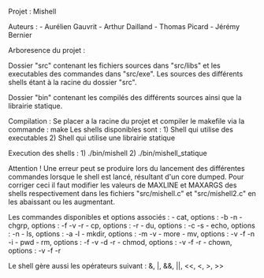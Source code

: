 Projet : Mishell 

Auteurs :   - Aurélien Gauvrit
            - Arthur Dailland
            - Thomas Picard
            - Jérémy Bernier

Arboresence du projet :

Dossier "src" contenant les fichiers sources dans "src/libs" et les executables des commandes dans "src/exe". Les sources des différents shells
étant à la racine du dossier "src".

Dossier "bin" contenant les compilés des différents sources ainsi que la librairie statique.

Compilation : 
Se placer a la racine du projet et compiler le makefile via la commande : make
Les shells disponibles sont :   1) Shell qui utilise des executables
                                2) Shell qui utilise une librairie statique

Execution des shells : 1) ./bin/mishell
                       2) ./bin/mishell_statique

Attention ! 
Une erreur peut se produire lors du lancement des différentes commandes lorsque le shell est lancé, résultant d'un core dumped.
Pour corriger ceci il faut modifier les valeurs de MAXLINE et MAXARGS des shells respectivement dans les 
fichiers "src/mishell.c" et "src/mishell2.c" en les abaissant ou les augmentant.
                       
Les commandes disponibles et options associés : - cat, options : -b -n
                                                - chgrp, options : -f -v -r
                                                - cp, options : -r
                                                - du, options : -c -s
                                                - echo, options : -n
                                                - ls, options : -a -l
                                                - mkdir, options : -m -v
                                                - more
                                                - mv, options : -v -f -n -i
                                                - pwd
                                                - rm, options : -f -v -d -r
                                                - chmod, options : -v -f -r
                                                - chown, options : -v -f -r
                                                
Le shell gère aussi les opérateurs suivant : &, |, &&, ||, <<, <, >, >>

